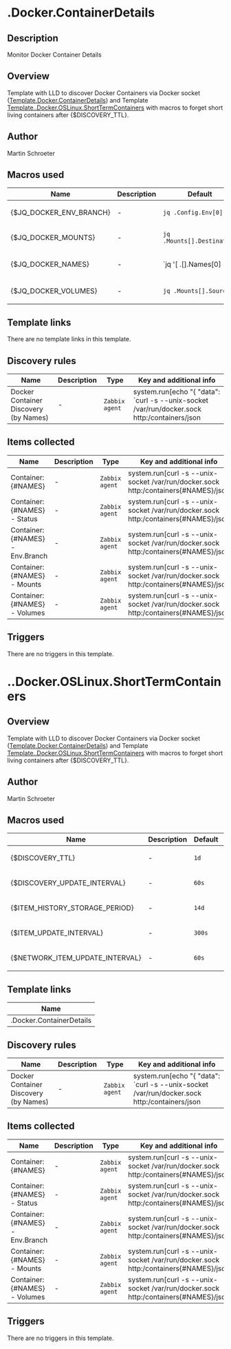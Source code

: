 # .Docker.ContainerDetails

## Description

Monitor Docker Container Details

## Overview

Template with LLD to discover Docker Containers via Docker socket ([Template.Docker.ContainerDetails](http://127.0.0.1/zabbix/templates.php?form=update&templateid=10264&groupid=1)) and Template [Template..Docker.OSLinux.ShortTermContainers](http://127.0.0.1/zabbix/templates.php?form=update&templateid=10265&groupid=1) with macros to forget short living containers after {$DISCOVERY\_TTL}.


 



## Author

Martin Schroeter

## Macros used

|Name|Description|Default|Type|
|----|-----------|-------|----|
|{$JQ_DOCKER_ENV_BRANCH}|<p>-</p>|`jq .Config.Env[0]`|Text macro|
|{$JQ_DOCKER_MOUNTS}|<p>-</p>|`jq .Mounts[].Destination`|Text macro|
|{$JQ_DOCKER_NAMES}|<p>-</p>|`jq '[ .[].Names[0]|{ "{#NAMES}": .} ]'`|Text macro|
|{$JQ_DOCKER_VOLUMES}|<p>-</p>|`jq .Mounts[].Source`|Text macro|
## Template links

There are no template links in this template.

## Discovery rules

|Name|Description|Type|Key and additional info|
|----|-----------|----|----|
|Docker Container Discovery (by Names)|<p>-</p>|`Zabbix agent`|system.run[echo "{ \"data\": `curl -s --unix-socket /var/run/docker.sock http:/containers/json| {$JQ_DOCKER_NAMES}` }"]<p>Update: {$DISCOVERY_UPDATE_INTERVAL}</p>|
## Items collected

|Name|Description|Type|Key and additional info|
|----|-----------|----|----|
|Container: {#NAMES}|<p>-</p>|`Zabbix agent`|system.run[curl -s --unix-socket /var/run/docker.sock http:/containers{#NAMES}/json| jq .Created]<p>Update: 30s</p><p>LLD</p>|
|Container: {#NAMES} - Status|<p>-</p>|`Zabbix agent`|system.run[curl -s --unix-socket /var/run/docker.sock http:/containers{#NAMES}/json| jq .State.Status]<p>Update: 30s</p><p>LLD</p>|
|Container: {#NAMES} - Env.Branch|<p>-</p>|`Zabbix agent`|system.run[curl -s --unix-socket /var/run/docker.sock http:/containers{#NAMES}/json| {$JQ_DOCKER_ENV_BRANCH}]<p>Update: 30s</p><p>LLD</p>|
|Container: {#NAMES} - Mounts|<p>-</p>|`Zabbix agent`|system.run[curl -s --unix-socket /var/run/docker.sock http:/containers{#NAMES}/json| {$JQ_DOCKER_MOUNTS}]<p>Update: 30s</p><p>LLD</p>|
|Container: {#NAMES} - Volumes|<p>-</p>|`Zabbix agent`|system.run[curl -s --unix-socket /var/run/docker.sock http:/containers{#NAMES}/json| {$JQ_DOCKER_VOLUMES}]<p>Update: 30s</p><p>LLD</p>|
## Triggers

There are no triggers in this template.

# ..Docker.OSLinux.ShortTermContainers

## Overview

Template with LLD to discover Docker Containers via Docker socket ([Template.Docker.ContainerDetails](http://127.0.0.1/zabbix/templates.php?form=update&templateid=10264&groupid=1)) and Template [Template..Docker.OSLinux.ShortTermContainers](http://127.0.0.1/zabbix/templates.php?form=update&templateid=10265&groupid=1) with macros to forget short living containers after {$DISCOVERY\_TTL}.


 



## Author

Martin Schroeter

## Macros used

|Name|Description|Default|Type|
|----|-----------|-------|----|
|{$DISCOVERY_TTL}|<p>-</p>|`1d`|Text macro|
|{$DISCOVERY_UPDATE_INTERVAL}|<p>-</p>|`60s`|Text macro|
|{$ITEM_HISTORY_STORAGE_PERIOD}|<p>-</p>|`14d`|Text macro|
|{$ITEM_UPDATE_INTERVAL}|<p>-</p>|`300s`|Text macro|
|{$NETWORK_ITEM_UPDATE_INTERVAL}|<p>-</p>|`60s`|Text macro|
## Template links

|Name|
|----|
|.Docker.ContainerDetails|
## Discovery rules

|Name|Description|Type|Key and additional info|
|----|-----------|----|----|
|Docker Container Discovery (by Names)|<p>-</p>|`Zabbix agent`|system.run[echo "{ \"data\": `curl -s --unix-socket /var/run/docker.sock http:/containers/json| {$JQ_DOCKER_NAMES}` }"]<p>Update: {$DISCOVERY_UPDATE_INTERVAL}</p>|
## Items collected

|Name|Description|Type|Key and additional info|
|----|-----------|----|----|
|Container: {#NAMES}|<p>-</p>|`Zabbix agent`|system.run[curl -s --unix-socket /var/run/docker.sock http:/containers{#NAMES}/json| jq .Created]<p>Update: 30s</p><p>LLD</p>|
|Container: {#NAMES} - Status|<p>-</p>|`Zabbix agent`|system.run[curl -s --unix-socket /var/run/docker.sock http:/containers{#NAMES}/json| jq .State.Status]<p>Update: 30s</p><p>LLD</p>|
|Container: {#NAMES} - Env.Branch|<p>-</p>|`Zabbix agent`|system.run[curl -s --unix-socket /var/run/docker.sock http:/containers{#NAMES}/json| {$JQ_DOCKER_ENV_BRANCH}]<p>Update: 30s</p><p>LLD</p>|
|Container: {#NAMES} - Mounts|<p>-</p>|`Zabbix agent`|system.run[curl -s --unix-socket /var/run/docker.sock http:/containers{#NAMES}/json| {$JQ_DOCKER_MOUNTS}]<p>Update: 30s</p><p>LLD</p>|
|Container: {#NAMES} - Volumes|<p>-</p>|`Zabbix agent`|system.run[curl -s --unix-socket /var/run/docker.sock http:/containers{#NAMES}/json| {$JQ_DOCKER_VOLUMES}]<p>Update: 30s</p><p>LLD</p>|
## Triggers

There are no triggers in this template.


